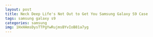 ```yaml
---
layout: post
title: Neck Deep Life's Not Out to Get You Samsung Galaxy S9 Case
tags: samsung galaxy s9
categories: samsung
img: 1HxHAmsDysTTPgYwRujmsBYvIoB81a7yg
---
```

